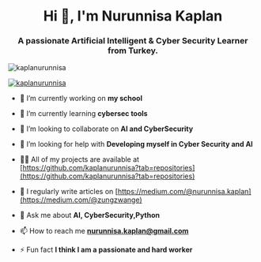 <h1 align="center">Hi 👋, I'm Nurunnisa Kaplan</h1>
<h3 align="center">A passionate Artificial Intelligent & Cyber Security Learner from Turkey.</h3>

<p align="left"> <img src="https://komarev.com/ghpvc/?username=kaplanurunnisa&label=Profile%20views&color=0e75b6&style=flat" alt="kaplanurunnisa" /> </p>

<p align="left"> <a href="https://github.com/ryo-ma/github-profile-trophy"><img src="https://github-profile-trophy.vercel.app/?username=kaplanurunnisa" alt="kaplanurunnisa" /></a> </p>

- 🔭 I’m currently working on **my school**

- 🌱 I’m currently learning **cybersec tools**

- 👯 I’m looking to collaborate on **AI and CyberSecurity**

- 🤝 I’m looking for help with **Developing myself in Cyber Security and AI**

- 👨‍💻 All of my projects are available at [https://github.com/kaplanurunnisa?tab=repositories](https://github.com/kaplanurunnisa?tab=repositories)

- 📝 I regularly write articles on [https://medium.com/@nurunnisa.kaplan](https://medium.com/@zungzwange)

- 💬 Ask me about **AI, CyberSecurity,Python**

- 📫 How to reach me **nurunnisa.kaplan@gmail.com**
  
- ⚡ Fun fact **I think I am a passionate and hard worker**



